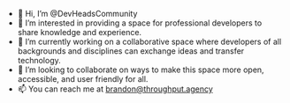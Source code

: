 - 👋 Hi, I’m @DevHeadsCommunity
- 👀 I’m interested in providing a space for professional developers to share knowledge and experience.
- 🌱 I’m currently working on a collaborative space where developers of all backgrounds and disciplines can exchange ideas and transfer technology.
- 💞️ I’m looking to collaborate on ways to make this space more open, accessible, and user friendly for all.
- 📫 You can reach me at brandon@throughput.agency

<!---
DevHeadsCommunity/DevHeadsCommunity is a ✨ special ✨ repository because its `README.md` (this file) appears on your GitHub profile.
You can click the Preview link to take a look at your changes.
--->
